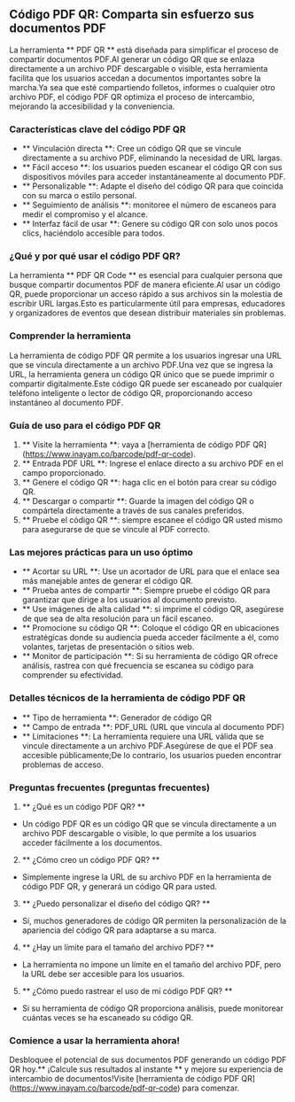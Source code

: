## Código PDF QR: Comparta sin esfuerzo sus documentos PDF

La herramienta ** PDF QR ** está diseñada para simplificar el proceso de compartir documentos PDF.Al generar un código QR que se enlaza directamente a un archivo PDF descargable o visible, esta herramienta facilita que los usuarios accedan a documentos importantes sobre la marcha.Ya sea que esté compartiendo folletos, informes o cualquier otro archivo PDF, el código PDF QR optimiza el proceso de intercambio, mejorando la accesibilidad y la conveniencia.

### Características clave del código PDF QR

- ** Vinculación directa **: Cree un código QR que se vincule directamente a su archivo PDF, eliminando la necesidad de URL largas.
- ** Fácil acceso **: los usuarios pueden escanear el código QR con sus dispositivos móviles para acceder instantáneamente al documento PDF.
- ** Personalizable **: Adapte el diseño del código QR para que coincida con su marca o estilo personal.
- ** Seguimiento de análisis **: monitoree el número de escaneos para medir el compromiso y el alcance.
- ** Interfaz fácil de usar **: Genere su código QR con solo unos pocos clics, haciéndolo accesible para todos.

### ¿Qué y por qué usar el código PDF QR?

La herramienta ** PDF QR Code ** es esencial para cualquier persona que busque compartir documentos PDF de manera eficiente.Al usar un código QR, puede proporcionar un acceso rápido a sus archivos sin la molestia de escribir URL largas.Esto es particularmente útil para empresas, educadores y organizadores de eventos que desean distribuir materiales sin problemas.

### Comprender la herramienta

La herramienta de código PDF QR permite a los usuarios ingresar una URL que se vincula directamente a un archivo PDF.Una vez que se ingresa la URL, la herramienta genera un código QR único que se puede imprimir o compartir digitalmente.Este código QR puede ser escaneado por cualquier teléfono inteligente o lector de código QR, proporcionando acceso instantáneo al documento PDF.

### Guía de uso para el código PDF QR

1. ** Visite la herramienta **: vaya a [herramienta de código PDF QR] (https://www.inayam.co/barcode/pdf-qr-code).
2. ** Entrada PDF URL **: Ingrese el enlace directo a su archivo PDF en el campo proporcionado.
3. ** Genere el código QR **: haga clic en el botón para crear su código QR.
4. ** Descargar o compartir **: Guarde la imagen del código QR o compártela directamente a través de sus canales preferidos.
5. ** Pruebe el código QR **: siempre escanee el código QR usted mismo para asegurarse de que se vincule al PDF correcto.

### Las mejores prácticas para un uso óptimo

- ** Acortar su URL **: Use un acortador de URL para que el enlace sea más manejable antes de generar el código QR.
- ** Prueba antes de compartir **: Siempre pruebe el código QR para garantizar que dirige a los usuarios al documento previsto.
- ** Use imágenes de alta calidad **: si imprime el código QR, asegúrese de que sea de alta resolución para un fácil escaneo.
- ** Promocione su código QR **: Coloque el código QR en ubicaciones estratégicas donde su audiencia pueda acceder fácilmente a él, como volantes, tarjetas de presentación o sitios web.
- ** Monitor de participación **: Si su herramienta de código QR ofrece análisis, rastrea con qué frecuencia se escanea su código para comprender su efectividad.

### Detalles técnicos de la herramienta de código PDF QR

- ** Tipo de herramienta **: Generador de código QR
- ** Campo de entrada **: PDF_URL (URL que vincula al documento PDF)
- ** Limitaciones **: La herramienta requiere una URL válida que se vincule directamente a un archivo PDF.Asegúrese de que el PDF sea accesible públicamente;De lo contrario, los usuarios pueden encontrar problemas de acceso.

### Preguntas frecuentes (preguntas frecuentes)

1. ** ¿Qué es un código PDF QR? **
- Un código PDF QR es un código QR que se vincula directamente a un archivo PDF descargable o visible, lo que permite a los usuarios acceder fácilmente a los documentos.

2. ** ¿Cómo creo un código PDF QR? **
- Simplemente ingrese la URL de su archivo PDF en la herramienta de código PDF QR, y generará un código QR para usted.

3. ** ¿Puedo personalizar el diseño del código QR? **
- Sí, muchos generadores de código QR permiten la personalización de la apariencia del código QR para adaptarse a su marca.

4. ** ¿Hay un límite para el tamaño del archivo PDF? **
- La herramienta no impone un límite en el tamaño del archivo PDF, pero la URL debe ser accesible para los usuarios.

5. ** ¿Cómo puedo rastrear el uso de mi código PDF QR? **
- Si su herramienta de código QR proporciona análisis, puede monitorear cuántas veces se ha escaneado su código QR.

### Comience a usar la herramienta ahora!

Desbloquee el potencial de sus documentos PDF generando un código PDF QR hoy.** ¡Calcule sus resultados al instante ** y mejore su experiencia de intercambio de documentos!Visite [herramienta de código PDF QR] (https://www.inayam.co/barcode/pdf-qr-code) para comenzar.